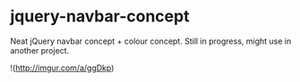 # jquery-navbar-concept
Neat jQuery navbar concept + colour concept. Still in progress, might use in another project.

!(http://imgur.com/a/ggDkp)
